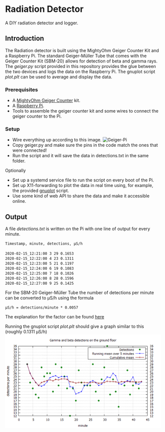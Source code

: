 # Radiation Detector

A DIY radiation detector and logger.

## Introduction

The Radiation detector is built using the MightyOhm Geiger Counter Kit and a Raspberry Pi. The standard Geiger-Müller Tube that comes with the Geiger Counter Kit (SBM-20) allows for detection of beta and gamma rays. The *geiger.py* script provided in this repository provides the glue between the two devices and logs the data on the Raspberry Pi. The gnuplot script *plot.plt* can be used to average and display the data.

### Prerequisites

* A [MightyOhm Geiger Counter](http://mightyohm.com/blog/products/geiger-counter/) kit.
* A [Raspberry Pi](https://www.raspberrypi.org/).
* Tools to assemble the geiger counter kit and some wires to connect the geiger counter to the Pi.

### Setup

* Wire everything up according to this image. 
![Geiger-Pi](media/hardware.png)
* Copy geiger.py and make sure the pins in the code match the ones that were connected!
* Run the script and it will save the data in detections.txt in the same folder.

Optionally
* Set up a systemd service file to run the script on every boot of the Pi.
* Set up X11-forwarding to plot the data in real time using, for example, the provided [gnuplot](http://www.gnuplot.info/) script.
* Use some kind of web API to share the data and make it accessible online.

## Output

A file *detections.txt* is written on the Pi with one line of output for every minute.  
```
Timestamp, minute, detections, μS/h

2020-02-15_12:21:00 3 29 0.1653
2020-02-15_12:22:00 4 23 0.1311
2020-02-15_12:23:00 5 21 0.1197
2020-02-15_12:24:00 6 19 0.1083
2020-02-15_12:25:00 7 18 0.1026
2020-02-15_12:26:00 8 28 0.1596
2020-02-15_12:27:00 9 25 0.1425
```
For the SBM-20 Geiger-Müller Tube the number of detections per minute can be converted to μS/h using the formula 
```
μS/h = detections/minute * 0.0057
```
The explanation for the factor can be found [here](https://www.cooking-hacks.com/documentation/tutorials/geiger-counter-radiation-sensor-board-arduino-raspberry-pi-tutorial#cpm_to_servants)

Running the gnuplot script *plot.plt* should give a graph similar to this (roughly 0.1311 μS/h)
![Graph](media/graph.png)

